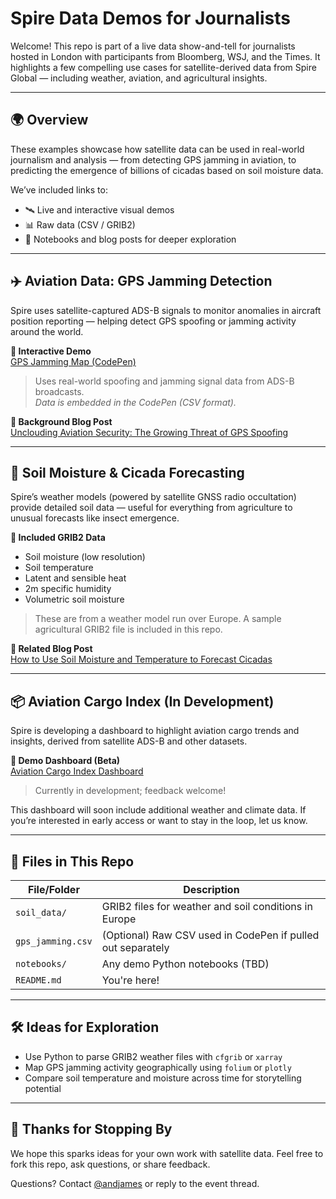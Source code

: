 # Spire Data Demos for Journalists

Welcome! This repo is part of a live data show-and-tell for journalists hosted in London with participants from Bloomberg, WSJ, and the Times. It highlights a few compelling use cases for satellite-derived data from Spire Global — including weather, aviation, and agricultural insights.

---

## 🌍 Overview

These examples showcase how satellite data can be used in real-world journalism and analysis — from detecting GPS jamming in aviation, to predicting the emergence of billions of cicadas based on soil moisture data.

We’ve included links to:
- 🛰️ Live and interactive visual demos
- 📊 Raw data (CSV / GRIB2)
- 🧪 Notebooks and blog posts for deeper exploration

---

## ✈️ Aviation Data: GPS Jamming Detection

Spire uses satellite-captured ADS-B signals to monitor anomalies in aircraft position reporting — helping detect GPS spoofing or jamming activity around the world.

**🔗 Interactive Demo**  
[GPS Jamming Map (CodePen)](https://codepen.io/andjames/pen/YzoEPyP?editors=0011)  
> Uses real-world spoofing and jamming signal data from ADS-B broadcasts.  
_Data is embedded in the CodePen (CSV format)._

**📝 Background Blog Post**  
[Unclouding Aviation Security: The Growing Threat of GPS Spoofing](https://spire.com/blog/aviation/unclouding-aviation-security-the-growing-threat-of-gps-spoofing/)

---

## 🌾 Soil Moisture & Cicada Forecasting

Spire’s weather models (powered by satellite GNSS radio occultation) provide detailed soil data — useful for everything from agriculture to unusual forecasts like insect emergence.

**🧬 Included GRIB2 Data**
- Soil moisture (low resolution)
- Soil temperature
- Latent and sensible heat
- 2m specific humidity
- Volumetric soil moisture

> These are from a weather model run over Europe. A sample agricultural GRIB2 file is included in this repo.

**📝 Related Blog Post**  
[How to Use Soil Moisture and Temperature to Forecast Cicadas](https://spire.com/blog/weather-climate/agriculture-insights-ahead-of-us-cicada-invasion/)

---

## 📦 Aviation Cargo Index (In Development)

Spire is developing a dashboard to highlight aviation cargo trends and insights, derived from satellite ADS-B and other datasets.

**🚧 Demo Dashboard (Beta)**  
[Aviation Cargo Index Dashboard](https://spiredata.wpenginepowered.com/#/dash)  
> Currently in development; feedback welcome!

This dashboard will soon include additional weather and climate data. If you’re interested in early access or want to stay in the loop, let us know.

---

## 📂 Files in This Repo

| File/Folder | Description |
|-------------|-------------|
| `soil_data/` | GRIB2 files for weather and soil conditions in Europe |
| `gps_jamming.csv` | (Optional) Raw CSV used in CodePen if pulled out separately |
| `notebooks/` | Any demo Python notebooks (TBD) |
| `README.md` | You're here! |

---

## 🛠️ Ideas for Exploration

- Use Python to parse GRIB2 weather files with `cfgrib` or `xarray`
- Map GPS jamming activity geographically using `folium` or `plotly`
- Compare soil temperature and moisture across time for storytelling potential

---

## 🙌 Thanks for Stopping By

We hope this sparks ideas for your own work with satellite data. Feel free to fork this repo, ask questions, or share feedback.

Questions? Contact [@andjames](https://github.com/andjames) or reply to the event thread.

